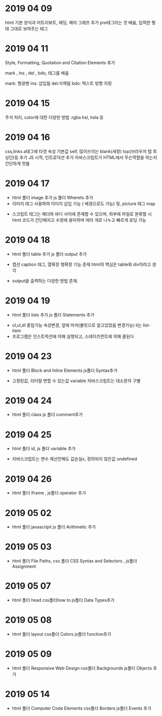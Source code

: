 # 2019 04 09
html 기본 양식과 어트리뷰트, 헤딩, 패러 그래프 추가
pre태그라는 것 배움, 입력한 형태 그대로 보여주는 태그 <br>

# 2019 04 11
Style, Formatting, Quotation and Citation Elements 추가

mark , ins , del , bdo, 태그를 배움

mark: 형광펜 ins: 삽입됨 del:삭제됨 bdo: 텍스트 방향 지정


# 2019 04 15
주석 처리, color에 대한 다양한 방법 :rgba hsl, hsla 등

# 2019 04 16
css,links a태그에 타겟 속성 기본값 self, 많이쓰이는 blank(새창) top(브라우저 탭 최상단)등 추가
JS 시작, 인트로덕션 추가 자바스크립트가 HTML에서 무슨역할을 하는지 간단하게 맛봄

# 2019 04 17
- html 폴더 image 추가 js 폴더 Whereto 추가
- 이미지 태그 사용하여 이미지 삽입 가능 ( 배경으로도 가능) 및, picture 태그 map
+ 스크립트 태그는 헤더와 바디 사이에 존재할 수 있으며, 외부에 파일로 분류할 시 html 코드가 간단해지고 수정에 용이하며 여러 개로 나누고 빠르게 로딩 가능

# 2019 04 18
- html 폴더 table 추가 js 폴더 output 추가

+ 캡션 caption 태그, 열확장 행확장 기능 존재 html의 핵심은 table와 div이라고 생각
- output을 출력하는 다양한 방법 존재. 

# 2019 04 19
- html 폴더 lists 추가 js 폴더 Statements 추가
 
+ ol,ul,dl 중첩가능 속성변경, 앞에 마커(불릿으로 알고있었음 변경가능) li는 list-item  
+ 프로그램은 인스트럭션에 의해 실행되고, 스테이츠먼트에 의해 콜된다

# 2019 04 23
- html 폴더 Block and Inline Elements js폴더 Syntax추가
+ 고정된값, 리터럴 변할 수 있는값 variable 자바스크립트는 대소문자 구별
# 2019 04 24
- html 폴더 class js 폴더 comment추가
# 2019 04 25
- html 폴더 id, js 폴더 variable 추가
+ 자바스크립트는 변수 재선언해도 값손실x, 정의되지 않은값 undefined
# 2019 04 26
- html 폴더 iframe , js폴더 operator 추가
# 2019 05 02
- html 폴더 javascripit js 폴더 Arithmetic 추가
# 2019 05 03
- html 폴더 File Paths, css 폴더 CSS Syntax and Selectors , js폴더 Assignment 
# 2019 05 07
- html 폴더 head css폴더how to js폴더 Data Types추가
# 2019 05 08
- html 폴더 layout css폴더 Colors js폴더 function추가
# 2019 05 09
- html 폴더 Responsive Web Design css폴더 Backgrounds js폴더 Objects 추가
# 2019 05 14
- html 폴더 Computer Code Elements css폴더 Borders js폴더 Events 추가
#
